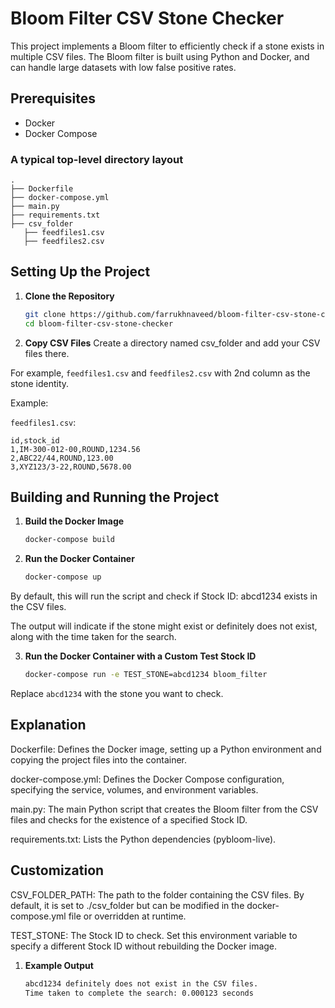 # Bloom Filter CSV Stone Checker

This project implements a Bloom filter to efficiently check if a stone exists in multiple CSV files. The Bloom filter is built using Python and Docker, and can handle large datasets with low false positive rates.

## Prerequisites

- Docker
- Docker Compose

### A typical top-level directory layout

    .
    ├── Dockerfile
    ├── docker-compose.yml
    ├── main.py
    ├── requirements.txt    
    ├── csv_folder
       ├── feedfiles1.csv
       ├── feedfiles2.csv


## Setting Up the Project

1. **Clone the Repository**

   ```sh
   git clone https://github.com/farrukhnaveed/bloom-filter-csv-stone-checker.git
   cd bloom-filter-csv-stone-checker

2. **Copy CSV Files**
  Create a directory named csv_folder and add your CSV files there.

  For example, `feedfiles1.csv` and `feedfiles2.csv` with 2nd column as the stone identity.
  
  Example:
  
  `feedfiles1.csv`:
  
    id,stock_id
    1,IM-300-012-00,ROUND,1234.56
    2,ABC22/44,ROUND,123.00
    3,XYZ123/3-22,ROUND,5678.00

## Building and Running the Project
1. **Build the Docker Image**
   ```sh
   docker-compose build
2. **Run the Docker Container**
   ```sh
   docker-compose up

  By default, this will run the script and check if Stock ID: abcd1234 exists in the CSV files.
  
The output will indicate if the stone might exist or definitely does not exist, along with the time taken for the search.


3. **Run the Docker Container with a Custom Test Stock ID**
   ```sh
   docker-compose run -e TEST_STONE=abcd1234 bloom_filter

  Replace `abcd1234` with the stone you want to check.

## Explanation
  Dockerfile: Defines the Docker image, setting up a Python environment and copying the project files into the container.

  docker-compose.yml: Defines the Docker Compose configuration, specifying the service, volumes, and environment variables.
  
  main.py: The main Python script that creates the Bloom filter from the CSV files and checks for the existence of a specified Stock ID.
  
  requirements.txt: Lists the Python dependencies (pybloom-live).

## Customization
  CSV_FOLDER_PATH: The path to the folder containing the CSV files. By default, it is set to ./csv_folder but can be modified in the docker-compose.yml file or overridden at runtime.
  
  TEST_STONE: The Stock ID to check. Set this environment variable to specify a different Stock ID without rebuilding the Docker image.

1. **Example Output**
   ```sh
   abcd1234 definitely does not exist in the CSV files.
   Time taken to complete the search: 0.000123 seconds
